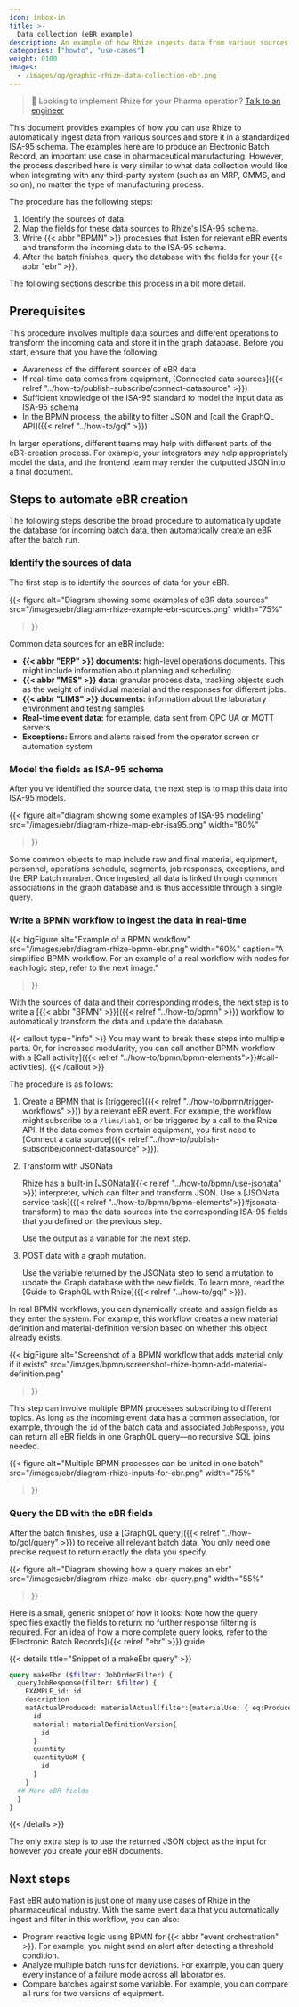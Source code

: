 ```yaml
---
icon: inbox-in
title: >-
  Data collection (eBR example)
description: An example of how Rhize ingests data from various sources to create Electronic Batch Records for pharmaceutical manufacturing
categories: ["howto", "use-cases"]
weight: 0100
images:
  - /images/og/graphic-rhize-data-collection-ebr.png
---
```



> :memo: Looking to implement Rhize for your Pharma operation?
[Talk to an engineer](https://rhize.com/contact-us/)


This document provides examples of how you can use Rhize to automatically ingest data from various sources and store it in a standardized ISA-95 schema.
The examples here are to produce an Electronic Batch Record, an important use case in pharmaceutical manufacturing.
However, the process described here is very similar to what data collection would like when integrating with any third-party system (such as an MRP, CMMS, and so on), no matter the type of manufacturing process.

The procedure has the following steps:

1. Identify the sources of data.
1. Map the fields for these data sources to Rhize's ISA-95 schema.
1. Write {{< abbr "BPMN" >}} processes that listen for relevant eBR events and transform the incoming data to the ISA-95 schema.
1. After the batch finishes, query the database with the fields for your {{< abbr "ebr" >}}.

The following sections describe this process in a bit more detail.

## Prerequisites

This procedure involves multiple data sources and different operations to transform the incoming data and store it in the graph database.
Before you start, ensure that you have the following:
- Awareness of the different sources of eBR data
- If real-time data comes from equipment, [Connected data sources]({{< relref "../how-to/publish-subscribe/connect-datasource" >}})
- Sufficient knowledge of the ISA-95 standard to model the input data as ISA-95 schema
- In the BPMN process, the ability to filter JSON and [call the GraphQL API]({{< relref "../how-to/gql" >}})

In larger operations, different teams may help with different parts of the eBR-creation process.
For example, your integrators may help appropriately model the data, and the frontend team may render the outputted JSON into a final document.

## Steps to automate eBR creation

The following steps describe the broad procedure to automatically update the database for incoming batch data, then automatically create an eBR after the batch run.

### Identify the sources of data

The first step is to identify the sources of data for your eBR.

{{< figure
alt="Diagram showing some examples of eBR data sources"
src="/images/ebr/diagram-rhize-example-ebr-sources.png"
width="75%"
>}}

Common data sources for an eBR include:

- **{{< abbr "ERP" >}} documents:** high-level operations documents. This might include information about planning and scheduling.
- **{{< abbr "MES" >}} data:** granular process data, tracking objects such as the weight of individual material and the responses for different jobs.
- **{{< abbr "LIMS" >}} documents:** information about the laboratory environment and testing samples
- **Real-time event data:** for example, data sent from OPC UA or MQTT servers
- **Exceptions:** Errors and alerts raised from the operator screen or automation system

### Model the fields as ISA-95 schema

After you've identified the source data, the next step is to map this data into ISA-95 models.

{{< figure
alt="diagram showing some examples of ISA-95 modeling"
src="/images/ebr/diagram-rhize-map-ebr-isa95.png"
width="80%"
>}}

Some common objects to map include raw and final material, equipment, personnel, operations schedule, segments, job responses, exceptions, and the ERP batch number.
Once ingested, all data is linked through common associations in the graph database and is thus accessible through a single query.

### Write a BPMN workflow to ingest the data in real-time

{{< bigFigure
alt="Example of a BPMN workflow"
src="/images/ebr/diagram-rhize-bpmn-ebr.png"
width="60%"
caption="A simplified BPMN workflow. For an example of a real workflow with nodes for each logic step, refer to the next image."
>}}

With the sources of data and their corresponding models, the next step
is to write a [{{< abbr "BPMN" >}}]({{< relref "../how-to/bpmn" >}}) workflow to automatically transform the data and update the database.

{{< callout type="info" >}}
You may want to break these steps into multiple parts.
Or, for increased modularity, you can call another BPMN workflow with a [Call activity]({{< relref "../how-to/bpmn/bpmn-elements">}}#call-activities).
{{< /callout >}}

The procedure is as follows:

1. Create a BPMN that is [triggered]({{< relref "../how-to/bpmn/trigger-workflows" >}}) by a relevant eBR event. For example, the workflow might subscribe to a  `/lims/lab1`, or be triggered by a call to the Rhize API. If the data comes from certain equipment, you first need to [Connect a data source]({{< relref "../how-to/publish-subscribe/connect-datasource" >}}).

1. Transform with JSONata

   Rhize has a built-in [JSONata]({{< relref "../how-to/bpmn/use-jsonata" >}}) interpreter, which can filter and transform JSON.
   Use a [JSONata service task]({{< relref "../how-to/bpmn/bpmn-elements">}}#jsonata-transform) to map the data sources into the corresponding ISA-95 fields that you defined on the previous step.
  
   Use the output as a variable for the next step.
   

1. POST data with a graph mutation.

   Use the variable returned by the JSONata step to send a mutation to update the Graph database with the new fields.
   To learn more, read the [Guide to GraphQL with Rhize]({{< relref "../how-to/gql" >}}).

In real BPMN workflows, you can dynamically create and assign fields as they enter the system.
For example, this workflow creates a new material definition and material-definition version based on whether this object already exists.

{{< bigFigure
alt="Screenshot of a BPMN workflow that adds material only if it exists"
src="/images/bpmn/screenshot-rhize-bpmn-add-material-definition.png"
>}}

This step can involve multiple BPMN processes subscribing to different topics.
As long as the incoming event data has a common association, for example, through the `id` of the batch data and associated `JobResponse`, you can return all eBR fields in one GraphQL query&mdash;no recursive SQL joins needed.

{{< figure
alt="Multiple BPMN processes can be united in one batch"
src="/images/ebr/diagram-rhize-inputs-for-ebr.png"
width="75%"
>}}

### Query the DB with the eBR fields

After the batch finishes, use a [GraphQL query]({{< relref "../how-to/gql/query" >}}) to receive all relevant batch data.
You only need one precise request to return exactly the data you specify.

{{< figure
alt="Diagram showing how a query makes an ebr"
src="/images/ebr/diagram-rhize-make-ebr-query.png"
width="55%"
>}}
   
Here is a small, generic snippet of how it looks:
Note how the query specifies exactly the fields to return: no further response filtering is required.
For an idea of how a more complete query looks, refer to the [Electronic Batch Records]({{< relref "ebr" >}}) guide.

{{< details title="Snippet of a makeEbr query" >}}
```graphql
query makeEbr ($filter: JobOrderFilter) {
  queryJobResponse(filter: $filter) {
    EXAMPLE_id: id
    description
    matActualProduced: materialActual(filter:{materialUse: { eq:Produced }}){
      id
      material: materialDefinitionVersion{
        id
      }
      quantity
      quantityUoM {
        id
      }
    }
  ## More eBR fields
  }
}
```
{{< /details >}}

The only extra step is to use the returned JSON object as the input for however you create your eBR documents.

## Next steps

Fast eBR automation is just one of many use cases of Rhize in the pharmaceutical industry.
With the same event data that you automatically ingest and filter in this workflow, you can also:
- Program reactive logic using BPMN for {{< abbr "event orchestration" >}}. For example, you might send an alert after detecting a threshold condition.
- Analyze multiple batch runs for deviations. For example, you can query every instance of a failure mode across all laboratories.
- Compare batches against some variable. For example, you can compare all runs for two versions of equipment.

